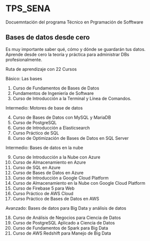 # TPS_SENA

Docuemntación del programa Técnico en Prgramación de Sofftware

## Bases de datos desde cero

Es muy importante saber qué, cómo y dónde se guardarán tus datos. Aprende desde cero la teoría y práctica para administrar DBs profesionalmente.

Ruta de aprendizaje con 22 Cursos

Básico: Las bases

  1. Curso de Fundamentos de Bases de Datos
  2. Fundamentos de Ingeniería de Software
  3. Curso de Introducción a la Terminal y Línea de Comandos.
  
Intermedio: Motores de base de datos

  4. Curso de Bases de Datos con MySQL y MariaDB
  5. Curso de PostgreSQL
  6. Curso de Introducción a Elasticsearch
  7. Curso Práctico de SQL
  8. Curso de Optimización de Bases de Datos en SQL Server

Intermedio: Bases de datos en la nube

  9. Curso de Introducción a la Nube con Azure
  10. Curso de Almacenamiento en Azure
  11. Curso de SQL en Azure
  12. Curso de Bases de Datos en Azure
  13. Curso de Introducción a Google Cloud Platform
  14. Curso de Almacenamiento en la Nube con Google Cloud Platform
  15. Curso de Firebase 5 para Web
  16. Curso Práctico de AWS Cloud
  17. Curso Práctico de Bases de Datos en AWS

Avanzado: Bases de datos para Big Data y análisis de datos

  18. Curso de Análisis de Negocios para Ciencia de Datos
  19. Curso de PostgreSQL Aplicado a Ciencia de Datos
  20. Curso de Fundamentos de Spark para Big Data
  21. Curso de AWS Redshift para Manejo de Big Data